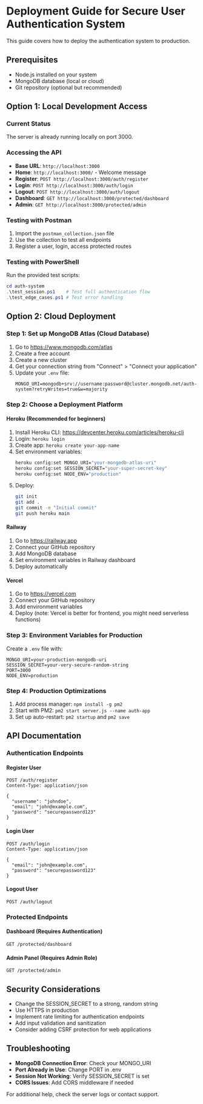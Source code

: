 # Deployment Guide for Secure User Authentication System

This guide covers how to deploy the authentication system to production.

## Prerequisites
- Node.js installed on your system
- MongoDB database (local or cloud)
- Git repository (optional but recommended)

## Option 1: Local Development Access

### Current Status
The server is already running locally on port 3000.

### Accessing the API
- **Base URL**: `http://localhost:3000`
- **Home**: `http://localhost:3000/` - Welcome message
- **Register**: `POST http://localhost:3000/auth/register`
- **Login**: `POST http://localhost:3000/auth/login`
- **Logout**: `POST http://localhost:3000/auth/logout`
- **Dashboard**: `GET http://localhost:3000/protected/dashboard`
- **Admin**: `GET http://localhost:3000/protected/admin`

### Testing with Postman
1. Import the `postman_collection.json` file
2. Use the collection to test all endpoints
3. Register a user, login, access protected routes

### Testing with PowerShell
Run the provided test scripts:
```powershell
cd auth-system
.\test_session.ps1    # Test full authentication flow
.\test_edge_cases.ps1 # Test error handling
```

## Option 2: Cloud Deployment

### Step 1: Set up MongoDB Atlas (Cloud Database)
1. Go to https://www.mongodb.com/atlas
2. Create a free account
3. Create a new cluster
4. Get your connection string from "Connect" > "Connect your application"
5. Update your `.env` file:
   ```
   MONGO_URI=mongodb+srv://username:password@cluster.mongodb.net/auth-system?retryWrites=true&w=majority
   ```

### Step 2: Choose a Deployment Platform

#### Heroku (Recommended for beginners)
1. Install Heroku CLI: https://devcenter.heroku.com/articles/heroku-cli
2. Login: `heroku login`
3. Create app: `heroku create your-app-name`
4. Set environment variables:
   ```bash
   heroku config:set MONGO_URI="your-mongodb-atlas-uri"
   heroku config:set SESSION_SECRET="your-super-secret-key"
   heroku config:set NODE_ENV="production"
   ```
5. Deploy:
   ```bash
   git init
   git add .
   git commit -m "Initial commit"
   git push heroku main
   ```

#### Railway
1. Go to https://railway.app
2. Connect your GitHub repository
3. Add MongoDB database
4. Set environment variables in Railway dashboard
5. Deploy automatically

#### Vercel
1. Go to https://vercel.com
2. Connect your GitHub repository
3. Add environment variables
4. Deploy (note: Vercel is better for frontend, you might need serverless functions)

### Step 3: Environment Variables for Production
Create a `.env` file with:
```
MONGO_URI=your-production-mongodb-uri
SESSION_SECRET=your-very-secure-random-string
PORT=3000
NODE_ENV=production
```

### Step 4: Production Optimizations
1. Add process manager: `npm install -g pm2`
2. Start with PM2: `pm2 start server.js --name auth-app`
3. Set up auto-restart: `pm2 startup` and `pm2 save`

## API Documentation

### Authentication Endpoints

#### Register User
```http
POST /auth/register
Content-Type: application/json

{
  "username": "johndoe",
  "email": "john@example.com",
  "password": "securepassword123"
}
```

#### Login User
```http
POST /auth/login
Content-Type: application/json

{
  "email": "john@example.com",
  "password": "securepassword123"
}
```

#### Logout User
```http
POST /auth/logout
```

### Protected Endpoints

#### Dashboard (Requires Authentication)
```http
GET /protected/dashboard
```

#### Admin Panel (Requires Admin Role)
```http
GET /protected/admin
```

## Security Considerations
- Change the SESSION_SECRET to a strong, random string
- Use HTTPS in production
- Implement rate limiting for authentication endpoints
- Add input validation and sanitization
- Consider adding CSRF protection for web applications

## Troubleshooting
- **MongoDB Connection Error**: Check your MONGO_URI
- **Port Already in Use**: Change PORT in .env
- **Session Not Working**: Verify SESSION_SECRET is set
- **CORS Issues**: Add CORS middleware if needed

For additional help, check the server logs or contact support.
